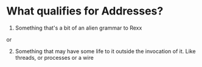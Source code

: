 # What qualifies for Addresses?

1. Something that's a bit of an alien grammar to Rexx

or

2. Something that may have some life to it outside the invocation of it. Like threads, or processes or a wire